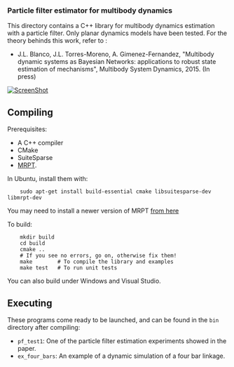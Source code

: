 ### Particle filter estimator for multibody dynamics ###
This directory contains a C++ library for multibody dynamics estimation with 
a particle filter. Only planar dynamics models have been tested. 
For the theory behinds this work, refer to : 
  * J.L. Blanco, J.L. Torres-Moreno, A. Gimenez-Fernandez, "Multibody dynamic systems as Bayesian Networks: applications to robust state estimation of mechanisms", Multibody System Dynamics, 2015. (In press)

[![ScreenShot](https://raw.githubusercontent.com/MBDS/mbde-particle-filter/master/mbde-pf-screenshot.jpg)](https://www.youtube.com/watch?v=7Zru0oiz36g)

Compiling 
------------
Prerequisites: 
  * A C++ compiler
  * CMake
  * SuiteSparse
  * [MRPT](http://www.mrpt.org).

In Ubuntu, install them with: 

        sudo apt-get install build-essential cmake libsuitesparse-dev libmrpt-dev

You may need to install a newer version of MRPT [from here](http://www.mrpt.org/MRPT_in_GNU/Linux_repositories)

To build: 

        mkdir build
        cd build 
        cmake ..  
        # If you see no errors, go on, otherwise fix them!
        make        # To compile the library and examples
        make test   # To run unit tests

You can also build under Windows and Visual Studio.

Executing
------------
These programs come ready to be launched, and can be found in the `bin` 
directory after compiling:

  * `pf_test1`: One of the particle filter estimation experiments showed in the paper.
  * `ex_four_bars`: An example of a dynamic simulation of a four bar linkage. 

